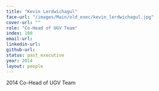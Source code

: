 ```yaml
---
title: "Kevin Lerdwichagul"
face-url: "/images/Main/old_exec/kevin_lerdwichagul.jpg"
cover-url: ""
role: "Co-Head of UGV Team"
index: 100
email-url:
linkedin-url:
github-url:
status: past_executive
year: 2014
layout: people
---
```

2014 Co-Head of UGV Team
